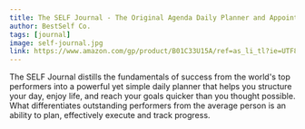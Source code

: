 ```yaml
---
title: The SELF Journal - The Original Agenda Daily Planner and Appointment Notebook to Achieve Goals &amp; Increase Productivity and Happiness
author: BestSelf Co.
tags: [journal]
image: self-journal.jpg
link: https://www.amazon.com/gp/product/B01C33U15A/ref=as_li_tl?ie=UTF8&camp=1789&creative=9325&creativeASIN=B01C33U15A&linkCode=as2&tag=ic0e57-20&linkId=5229c2c401668c6ac224adbb30420b6f
---
```


The SELF Journal distills the fundamentals of success from the world's top performers into a powerful yet simple daily planner that helps you structure your day, enjoy life, and reach your goals quicker than you thought possible. What differentiates outstanding performers from the average person is an ability to plan, effectively execute and track progress.
